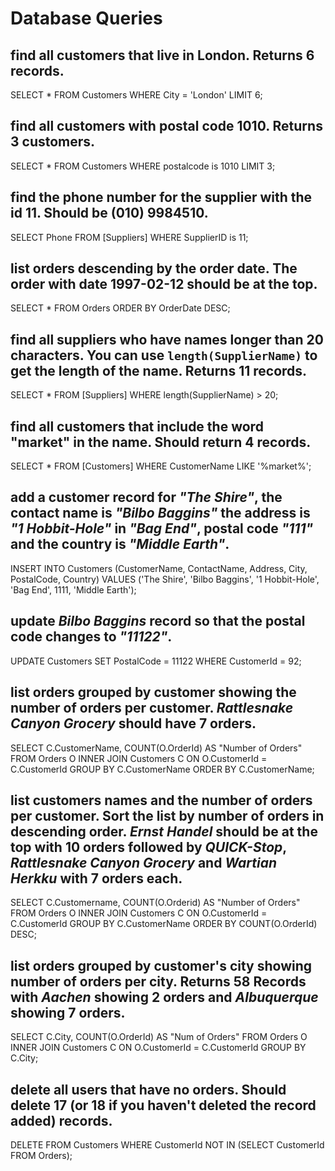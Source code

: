 # Database Queries

## find all customers that live in London. Returns 6 records.

SELECT * FROM Customers
WHERE City = 'London'
LIMIT 6;

## find all customers with postal code 1010. Returns 3 customers.

SELECT * FROM Customers
WHERE postalcode  is 1010 
LIMIT 3;

## find the phone number for the supplier with the id 11. Should be (010) 9984510.

SELECT Phone FROM [Suppliers]
WHERE SupplierID is 11;

## list orders descending by the order date. The order with date 1997-02-12 should be at the top.

SELECT * FROM Orders
ORDER BY OrderDate DESC;

## find all suppliers who have names longer than 20 characters. You can use `length(SupplierName)` to get the length of the name. Returns 11 records.

SELECT * FROM [Suppliers]
WHERE length(SupplierName) > 20;

## find all customers that include the word "market" in the name. Should return 4 records.

SELECT * FROM [Customers]
WHERE CustomerName LIKE '%market%';

## add a customer record for _"The Shire"_, the contact name is _"Bilbo Baggins"_ the address is _"1 Hobbit-Hole"_ in _"Bag End"_, postal code _"111"_ and the country is _"Middle Earth"_.

INSERT INTO Customers (CustomerName, ContactName, Address, City, PostalCode, Country)
VALUES ('The Shire', 'Bilbo Baggins', '1 Hobbit-Hole', 'Bag End', 1111, 'Middle Earth');

## update _Bilbo Baggins_ record so that the postal code changes to _"11122"_.

UPDATE Customers SET PostalCode = 11122
WHERE CustomerId = 92;

## list orders grouped by customer showing the number of orders per customer. _Rattlesnake Canyon Grocery_ should have 7 orders.

SELECT C.CustomerName, COUNT(O.OrderId) AS "Number of Orders" FROM Orders O
INNER JOIN Customers C ON O.CustomerId = C.CustomerId
GROUP BY C.CustomerName
ORDER BY C.CustomerName;

## list customers names and the number of orders per customer. Sort the list by number of orders in descending order. _Ernst Handel_ should be at the top with 10 orders followed by _QUICK-Stop_, _Rattlesnake Canyon Grocery_ and _Wartian Herkku_ with 7 orders each.

SELECT C.Customername, COUNT(O.Orderid) AS "Number of Orders" FROM Orders O
INNER JOIN Customers C ON O.CustomerId = C.CustomerId 
GROUP BY C.CustomerName 
ORDER BY COUNT(O.OrderId) DESC;

## list orders grouped by customer's city showing number of orders per city. Returns 58 Records with _Aachen_ showing 2 orders and _Albuquerque_ showing 7 orders.

SELECT C.City, COUNT(O.OrderId) AS "Num of Orders" FROM Orders O
INNER JOIN Customers C ON O.CustomerId = C.CustomerId 
GROUP BY C.City;

## delete all users that have no orders. Should delete 17 (or 18 if you haven't deleted the record added) records.

DELETE FROM Customers 
WHERE CustomerId NOT IN (SELECT CustomerId FROM Orders);
